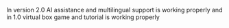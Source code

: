 In version 2.0 AI assistance and multilingual support is working properly and in 1.0 virtual box game and tutorial is working properly
